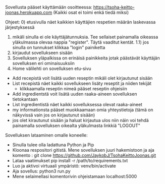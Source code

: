 Sovellusta pääset käyttämään osoitteessa: https://tsoha-keitto-joonas.herokuapp.com (Kaikki osat ei toimi enkä tiedä miksi)

Ohjeet:
0) etusivulla näet kaikkien käyttäjien respetien määrän laskevassa järjestyksessä
1) mikäli sinulla ei ole käyttäjätunnuksia. Tee sellaiset painamalla oikeassa yläkulmassa olevaa nappia "register". Täytä vaaditut kentät.
1.1) jos sinulla on tunnukset klikkaa "login" painiketta
2) kirjaudut sovellukseen sisään
3) Sovelluksen yläpalkissa on erinäisä painikkeita jotak päästävät käyttäjän sovelluksen eri ominaisuuksiin
4) Home välilehti on sovelluksen etu-sivu
  - Add recepistä voit lisätä uuden reseptin mikäli olet kirjautunut sisään
  - List recepistä näet kaikki sovellukseen lisäty reseptit ja niiden tekijät
    - klikkaamalla reseptin nimeä pääset reseptin ohjeisiin
  - Add ingredientstä voit lisätä uuden raaka-aineen sovelluksen tietokantaan
  - List ingredientistä näet kaikki sovelluksessa olevat raaka-aineet
  - my informationsta pääset muokkaamaan omia yhteystietoja (tämä on näkyvissä vain jos on kirjautunut sisään)
  - jos olet kirautunut sisään ja haluat kirjautua ulos niin näin voi tehdä painamalla sovelluksen oikealta yläkulmasta linkkiä "LOGOUT"
  
  
Sovelluksen lataaminen omalle koneelle:

- Sinulla tulee olla ladattuna Python ja Pip
- Kloonaa respositori gitistä. Mene sovelluksen juuri hakemistoon ja aja komento : git clone https://github.com/JaykobJ/TsohaKeittoJoonas.git
- Lataa vaatimukset pip install -r /path/to/requirements.txt
- Luo ja aktivoi virtuaali ympäristö: venv/bin/activate
- Aja sovellus: python3 run.py
- Mene selaimellasi komentorivin ohjeistamaan localhost:5000
